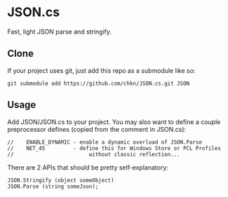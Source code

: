 JSON.cs
=======

Fast, light JSON parse and stringify.

Clone
-----

If your project uses git, just add this repo as a submodule like so:

    git submodule add https://github.com/chkn/JSON.cs.git JSON



Usage
-----

Add JSON/JSON.cs to your project. You may also want to define a couple preprocessor defines (copied from the comment in JSON.cs):

    //    ENABLE_DYNAMIC - enable a dynamic overload of JSON.Parse
    //    NET_45         - define this for Windows Store or PCL Profiles
    //                        without classic reflection...


There are 2 APIs that should be pretty self-explanatory:

    JSON.Stringify (object someObject)
    JSON.Parse (string someJson);
